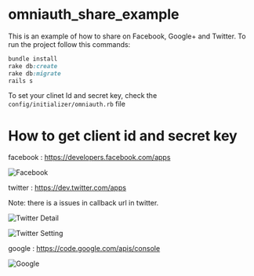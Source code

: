 omniauth_share_example
======================

This is an example of how to share on Facebook, Google+ and Twitter. 
To run the project follow this commands: 
```ruby 
bundle install
rake db:create
rake db:migrate
rails s
```

To set your clinet Id and secret key, check the `config/initializer/omniauth.rb` file

How to get client id and secret key
====================================

facebook  : https://developers.facebook.com/apps

![Facebook](https://raw.github.com/sonianand11/omniauth_share_example/master/FB.png)

twitter : https://dev.twitter.com/apps

Note: there is a issues in callback url in twitter.

![Twitter Detail](https://github.com/sonianand11/omniauth_share_example/master/TW1.png)

![Twitter Setting](https://github.com/sonianand11/omniauth_share_example/master/TW2.png)

google : https://code.google.com/apis/console

![Google](https://github.com/sonianand11/omniauth_share_example/master/Google.png)



